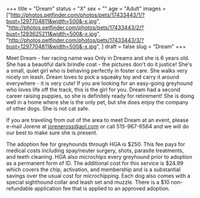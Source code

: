 +++
title = "Dream"
status = "X"
sex = ""
age = "Adult"
images = ["http://photos.petfinder.com/photos/pets/17433443/1/?bust=1297704811&width=500&-x.jpg",
"http://photos.petfinder.com/photos/pets/17433443/2/?bust=1293625211&width=500&-x.jpg",
"http://photos.petfinder.com/photos/pets/17433443/3/?bust=1297704811&width=500&-x.jpg",
]
draft = false
slug = "Dream"
+++

Meet Dream - her racing name was Only in Dreams and she is 6 years old. She has a beautiful dark brindle coat - the pictures don't do it justice! She's a small, quiet girl who is behaving perfectly in foster care. She walks very nicely on leash. Dream loves to pick a squeaky toy and carry it around everywhere - it is very cute! If you are looking for an easy-going greyhound who loves life off the track, this is the girl for you. Dream had a second career raising puppies, so she is definitely ready for retirement! She is doing well in a home where she is the only pet, but she does enjoy the company of other dogs.  She is not cat safe.


If you are traveling from out of the area to meet Dream at an event, please e-mail Jorene at joreneross@aol.com or call 515-967-6564 and we will do our best to make sure she is present.

The adoption fee for greyhounds through HGA is $250. This fee pays for medical costs including spay/neuter surgery, shots, parasite treatments, and teeth cleaning. HGA also microchips every greyhound prior to adoption as a permanent form of ID. The additional cost for this service is $24.99 which covers the chip, activation, and membership and is a substantial savings over the usual cost for microchipping. Each dog also comes with a special sighthound collar and leash set and muzzle. There is a $10 non-refundable application fee that is applied to an approved adoption.

